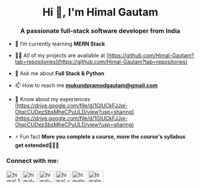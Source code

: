 <h1 align="center">Hi 👋, I'm Himal Gautam</h1>
<h3 align="center">A passionate full-stack software developer from India</h3>

- 🌱 I’m currently learning **MERN Stack**

- 👨‍💻 All of my projects are available at [https://github.com/Himal-Gautam?tab=repositories](https://github.com/Himal-Gautam?tab=repositories)

- 💬 Ask me about **Full Stack & Python**

- 📫 How to reach me **mukundpramodgautam@gmail.com**

- 📄 Know about my experiences [https://drive.google.com/file/d/1GlUCkFJJqi-OtqcCUDezSbsMheCPuULD/view?usp=sharing](https://drive.google.com/file/d/1GlUCkFJJqi-OtqcCUDezSbsMheCPuULD/view?usp=sharing)

- ⚡ Fun fact **More you complete a course, more the course's syllabus get extended🤣🤣🤣**

<h3 align="left">Connect with me:</h3>
<p align="left">
<a href="https://twitter.com/himal_18" target="blank"><img align="center" src="https://raw.githubusercontent.com/rahuldkjain/github-profile-readme-generator/master/src/images/icons/Social/twitter.svg" alt="himal_18" height="30" width="40" /></a>
<a href="https://linkedin.com/in/himal-gautam" target="blank"><img align="center" src="https://raw.githubusercontent.com/rahuldkjain/github-profile-readme-generator/master/src/images/icons/Social/linked-in-alt.svg" alt="himal-gautam" height="30" width="40" /></a>
<a href="https://codesandbox.com/himal-gautam" target="blank"><img align="center" src="https://raw.githubusercontent.com/rahuldkjain/github-profile-readme-generator/master/src/images/icons/Social/codesandbox.svg" alt="himal-gautam" height="30" width="40" /></a>
<a href="https://instagram.com/himal_reasonofsmile" target="blank"><img align="center" src="https://raw.githubusercontent.com/rahuldkjain/github-profile-readme-generator/master/src/images/icons/Social/instagram.svg" alt="himal_reasonofsmile" height="30" width="40" /></a>
<a href="https://www.hackerrank.com/himalpgautam" target="blank"><img align="center" src="https://raw.githubusercontent.com/rahuldkjain/github-profile-readme-generator/master/src/images/icons/Social/hackerrank.svg" alt="himalpgautam" height="30" width="40" /></a>
<a href="https://auth.geeksforgeeks.org/user/himalpgautam/profile" target="blank"><img align="center" src="https://raw.githubusercontent.com/rahuldkjain/github-profile-readme-generator/master/src/images/icons/Social/geeks-for-geeks.svg" alt="himalpgautam/profile" height="30" width="40" /></a>
</p>



